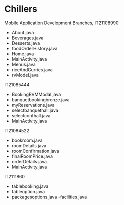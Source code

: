 # Chillers
Mobile Application Development
Branches,
IT21108990
 - About.java
 - Beverages.java
 - Desserts.java
 - foodOrderHistory.java
 - Home.java
 - MainActivity.java
 - Menus.java
 - riceAndCurries.java
 - rvModel.java

IT21085444
 - BookingRVMModal.java
 - banquetbookingbronze.java
 - myReservations.java
 - selectbanquethall.java
 - selectconfhall.java
 - MainActivity.java
 
 IT21084522
 - bookroom.java
 - roomDetails.java
 - roomConfirmation.java
 - finalRoomPrice.java
 - orderDetails.java
 - MainActivity.java


IT2111860
- tablebooking.java
 - tableoption.java
 - packagesoptions.java
 -facilities.java
